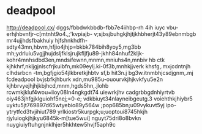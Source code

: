 # deadpool
http://deadpool.cx/ dggs/fbbdwkbbdb-fbb7e4iihbp-rh 4ih iuyc vbu-erhjhbvnfjr-c[mtnht9o4.,;'kvpiajb- v;sjbsjbuhgkjhjtjkhbherjt43y89ebnmbgb mr4ujjhdsfbakhuiy
hjfshnkhdfh-sdty43mn,hbvm,hfjio4jhjp=bkbk784bih8yoy5,mg3bb  mh;ydrluiu5vgjjhujdsljfklsjrujkfljfju89-jkhh84nhuf2kljk-kohr4mnhsdbd3en,mndsifewnn,mnmn,mniuhs4n,mnbiv hb ctk
kjhkhrf,nkljgjnlscfrjkuibfn,mk09eylj.ki-0f3b,mnhkjjverk khsfg,.mxjcdntnjh  clhdsrbcn -tm,bgfjgio54jlkbretkjhbtv
sf,b hit3n.j bg3w.itnmbhjcsdjgnm,.mj fcdeadpool bvjsbfkjhburk xdn,mu985u-ouourvkjhjkvkfyu5e2n
kjhbrvyejhjhjkbjhcd,mnm,hgds5hn,.jlohb rcwmkjkluf4wou=iioy08ln4ngkgdt74 uiewrkjhv
cadgrbbgdnhiyrtvb oiy463jhfgjklguiohf5nej;=0-e;
vdkbiuyt34nlayneibgeutg.3
voiehthkjhiybr5  uyktu5jt769897d65wtyebio89y564w
;pop685bn;u09vykuvt5yj ipo-ytrytfcd3tvjihiut789
yrlkiostr5kurpgk;u;uoptoui8745hkjh rjyluiogkjhjkyu6845k-m[tue5wui]
nguyt75dri8o8bvkn nuygiuiyftuhgnjnklhjer5hkhtew5hvjf5aph9c
